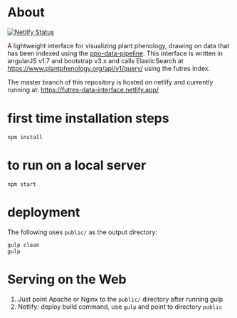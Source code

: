 # About
[![Netlify Status](https://api.netlify.com/api/v1/badges/9ab3e478-3865-417a-aedf-2fd5669cc973/deploy-status)](https://app.netlify.com/sites/futres-data-interface/deploys)

A lightweight interface for visualizing plant phenology, drawing on data that has been indexed using the 
[ppo-data-pipeline](https://github.com/biocodellc/ppo-data-pipeline).  This interface is written
in angularJS v1.7 and bootstrap v3.x and calls ElasticSearch at https://www.plantphenology.org/api/v1/query/ using the futres index.

The master branch of this repository is hosted on netlify and currently running at: https://futres-data-interface.netlify.app/

# first time installation steps
```
npm install 
```

# to run on a local server
```
npm start 
```

# deployment 
The following uses `public/` as the output directory:
```
gulp clean
gulp   
```

# Serving on the Web

1. Just point Apache or Nginx to the `public/` directory after running gulp
2. Netlify: deploy build command, use `gulp` and point to directory `public`

